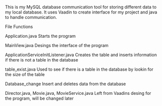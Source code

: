 This is my MySQL database communication tool for storing different data to my local database. It uses Vaadin to create interface for my project and java to handle communication.

File Functions

Application.java
    Starts the program

MainView.java
  Desings the interface of the program

ApplicationServiceInitListener.java
  Creates the table and inserts information if there is not a table in the       database

table_exist.java
  Used to see if there is a table in the database by lookin for the size of the table

Database_change
    Insert and deletes data from the database
    
Director.java, Movie.java, MovieService.java
  Left from Vaadins desing for the program, will be changed later
